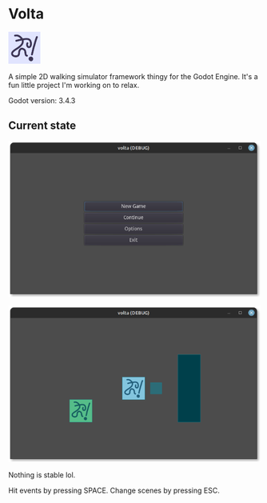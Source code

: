 # Volta

![icon](icon.png)

A simple 2D walking simulator framework thingy for the Godot Engine.
It's a fun little project I'm working on to relax.

Godot version: 3.4.3

## Current state

![state](.pictures/state1.png)

![state](.pictures/state2.png)


Nothing is stable lol.

Hit events by pressing SPACE.
Change scenes by pressing ESC.
